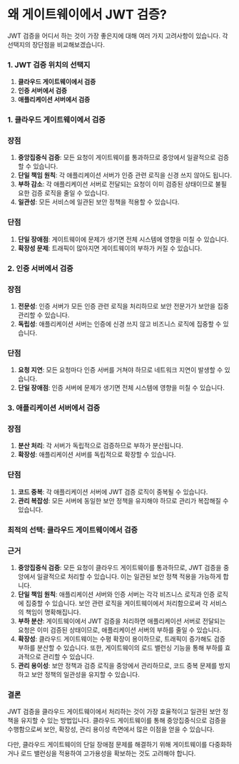 # 왜 게이트웨이에서 JWT 검증?

JWT 검증을 어디서 하는 것이 가장 좋은지에 대해 여러 가지 고려사항이 있습니다. 각 선택지의 장단점을 비교해보겠습니다.

### 1. JWT 검증 위치의 선택지

1. **클라우드 게이트웨이에서 검증**
2. **인증 서버에서 검증**
3. **애플리케이션 서버에서 검증**

### 1. 클라우드 게이트웨이에서 검증

### 장점

1. **중앙집중식 검증**: 모든 요청이 게이트웨이를 통과하므로 중앙에서 일괄적으로 검증할 수 있습니다.
2. **단일 책임 원칙**: 각 애플리케이션 서버가 인증 관련 로직을 신경 쓰지 않아도 됩니다.
3. **부하 감소**: 각 애플리케이션 서버로 전달되는 요청이 이미 검증된 상태이므로 불필요한 검증 로직을 줄일 수 있습니다.
4. **일관성**: 모든 서비스에 일관된 보안 정책을 적용할 수 있습니다.

### 단점

1. **단일 장애점**: 게이트웨이에 문제가 생기면 전체 시스템에 영향을 미칠 수 있습니다.
2. **확장성 문제**: 트래픽이 많아지면 게이트웨이의 부하가 커질 수 있습니다.

### 2. 인증 서버에서 검증

### 장점

1. **전문성**: 인증 서버가 모든 인증 관련 로직을 처리하므로 보안 전문가가 보안을 집중 관리할 수 있습니다.
2. **독립성**: 애플리케이션 서버는 인증에 신경 쓰지 않고 비즈니스 로직에 집중할 수 있습니다.

### 단점

1. **요청 지연**: 모든 요청마다 인증 서버를 거쳐야 하므로 네트워크 지연이 발생할 수 있습니다.
2. **단일 장애점**: 인증 서버에 문제가 생기면 전체 시스템에 영향을 미칠 수 있습니다.

### 3. 애플리케이션 서버에서 검증

### 장점

1. **분산 처리**: 각 서버가 독립적으로 검증하므로 부하가 분산됩니다.
2. **확장성**: 애플리케이션 서버를 독립적으로 확장할 수 있습니다.

### 단점

1. **코드 중복**: 각 애플리케이션 서버에 JWT 검증 로직이 중복될 수 있습니다.
2. **관리 복잡성**: 모든 서버에 동일한 보안 정책을 유지해야 하므로 관리가 복잡해질 수 있습니다.

### 최적의 선택: 클라우드 게이트웨이에서 검증

### 근거

1. **중앙집중식 검증**: 모든 요청이 클라우드 게이트웨이를 통과하므로, JWT 검증을 중앙에서 일괄적으로 처리할 수 있습니다. 이는 일관된 보안 정책 적용을 가능하게 합니다.
2. **단일 책임 원칙**: 애플리케이션 서버와 인증 서버는 각각 비즈니스 로직과 인증 로직에 집중할 수 있습니다. 보안 관련 로직을 게이트웨이에서 처리함으로써 각 서비스의 책임이 명확해집니다.
3. **부하 분산**: 게이트웨이에서 JWT 검증을 처리하면 애플리케이션 서버로 전달되는 요청은 이미 검증된 상태이므로, 애플리케이션 서버의 부하를 줄일 수 있습니다.
4. **확장성**: 클라우드 게이트웨이는 수평 확장이 용이하므로, 트래픽이 증가해도 검증 부하를 분산할 수 있습니다. 또한, 게이트웨이의 로드 밸런싱 기능을 통해 부하를 효과적으로 관리할 수 있습니다.
5. **관리 용이성**: 보안 정책과 검증 로직을 중앙에서 관리하므로, 코드 중복 문제를 방지하고 보안 정책의 일관성을 유지할 수 있습니다.

### 결론

JWT 검증을 클라우드 게이트웨이에서 처리하는 것이 가장 효율적이고 일관된 보안 정책을 유지할 수 있는 방법입니다. 클라우드 게이트웨이를 통해 중앙집중식으로 검증을 수행함으로써 보안, 확장성, 관리 용이성 측면에서 많은 이점을 얻을 수 있습니다.

다만, 클라우드 게이트웨이의 단일 장애점 문제를 해결하기 위해 게이트웨이를 다중화하거나 로드 밸런싱을 적용하여 고가용성을 확보하는 것도 고려해야 합니다.